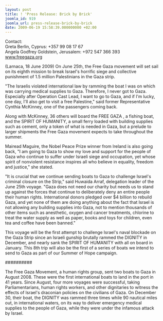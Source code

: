 ```yaml
---
layout: post
title: ! 'Press Release: Brick by Brick'
joomla_id: 919
joomla_url: press-release-brick-by-brick
date: 2009-06-19 15:58:39.000000000 +02:00
---
```

Contact:<br />Greta Berlin, Cyprus: +357 99 08 17 67<br />Angela Godfrey Goldstein, Jerusalem: +972 547 366 393<br />www.freegaza.org
<p>(Larnaca, 18 June 2009) On June 25th, the Free Gaza movement will set sail on its eighth mission to break Israel's horrific siege and collective punishment of 1.5 million Palestinians in the Gaza strip.</p>
<p>"The Israelis violated international law by ramming the boat I was on which was carrying medical supplies to Gaza.  Therefore, I never got to Gaza.  Especially after Operation Cast Lead, I want to go to Gaza, and if I'm lucky, one day, I'll also get to visit a free Palestine," said former Representative Cynthia McKinney, one of the passengers coming back.</p>
<p>Along with McKinney, 36 others will board the FREE GAZA , a fishing boat, and the SPIRIT OF HUMANITY, a small ferry loaded with building supplies such as cement, only a token of what is needed in Gaza, but a prelude to larger shipments the Free Gaza movement expects to take throughout the summer.</p>
<p>Mairead Maguire, the Nobel Peace Prize winner from Ireland is also going back, "I am going to Gaza to show my love and support for the people of Gaza who continue to suffer under Israeli siege and occupation, yet whose spirit of nonviolent resistance inspires all who believe in equality, freedom and justice," she stated.</p>
<p>"It is crucial that we continue sending boats to Gaza to challenge Israel's criminal closure on the Strip," said Huwaida Arraf, delegation leader of the June 25th voyage. "Gaza does not need our charity but needs us to stand up against the forces that continue to deliberately deny an entire people their human rights. International donors pledged over $4 billion to rebuild Gaza, and yet none of them are doing anything about the fact that Israel is not allowing any building supplies into Gaza, not to mention thousands of other items such as anesthetic, oxygen and cancer treatments, chlorine to treat the water supply as well as paper, books and toys for children, even tea and coffee have been banned."</p>
<p>This voyage will be the first attempt to challenge Israel's naval blockade on the Gaza Strip since an Israeli gunship brutally rammed the DIGNITY in December, and nearly sank the SPIRIT OF HUMANITY with all on board in January. This 8th trip will also be the first  of a series of boats we intend to send to Gaza as part of our Summer of Hope campaign.</p>
<p>##########</p>
<p>The Free Gaza Movement, a human rights group, sent two boats to Gaza in August 2008. These were the first international boats to land in the port in 41 years. Since August, four more voyages were successful, taking Parliamentarians, human rights workers, and other dignitaries to witness the effects of Israel's draconian policies on the civilians of Gaza. On December 30, their boat, the DIGNITY was rammed three times while 90 nautical miles out, in international waters, on its way to deliver emergency medical supplies to the people of Gaza, while they were under the infamous attack by Israel.</p>

